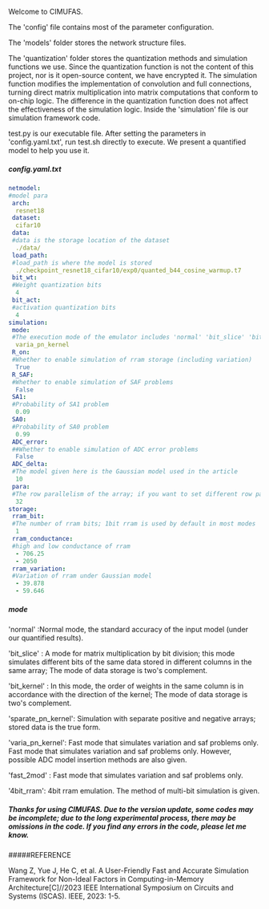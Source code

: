 Welcome to CIMUFAS.

The 'config' file contains most of the parameter configuration.

The 'models' folder stores the network structure files.

The 'quantization' folder stores the quantization methods and simulation functions we use. Since the quantization function is not the content of this project, nor is it open-source content, we have encrypted it. The simulation function modifies the implementation of convolution and full connections, turning direct matrix multiplication into matrix computations that conform to on-chip logic. The difference in the quantization function does not affect the effectiveness of the simulation logic. Inside the 'simulation' file is our simulation framework code.

test.py is our executable file. After setting the parameters in 'config.yaml.txt', run test.sh directly to execute. We present a quantified model to help you use it.

##### config.yaml.txt

````yaml
netmodel:
#model para
 arch:
  resnet18
 dataset:
  cifar10
 data:
 #data is the storage location of the dataset
  ./data/
 load_path:
 #load_path is where the model is stored
  ./checkpoint_resnet18_cifar10/exp0/quanted_b44_cosine_warmup.t7
 bit_wt:
 #Weight quantization bits
  4
 bit_act:
 #activation quantization bits
  4
simulation:
 mode:
 #The execution mode of the emulator includes 'normal' 'bit_slice' 'bit_kernel' 'sparate_pn_kernel' 'varia_pn_kernel' 'fast_2mod' '4bit_rram'.
  varia_pn_kernel
 R_on:
 #Whether to enable simulation of rram storage (including variation)
  True
 R_SAF:
 #Whether to enable simulation of SAF problems
  False
 SA1:
 #Probability of SA1 problem
  0.09
 SA0:
 #Probability of SA0 problem
  0.99
 ADC_error:
 ##Whether to enable simulation of ADC error problems
  False
 ADC_delta:
 #The model given here is the Gaussian model used in the article
  10
 para:
 #The row parallelism of the array; if you want to set different row parallelisms for different layers, you need to change the input to an array, and determine the id of each layer in simulation.
  32
storage:
 rram_bit:
 #The number of rram bits; 1bit rram is used by default in most modes
  1
 rram_conductance:
 #high and low conductance of rram
  - 706.25
  - 2050
 rram_variation:
 #Variation of rram under Gaussian model
  - 39.878
  - 59.646
````

##### mode

'normal' :Normal mode, the standard accuracy of the input model (under our quantified results).

'bit_slice' : A mode for matrix multiplication by bit division; this mode simulates different bits of the same data stored in different columns in the same array; The mode of data storage is two's complement.

'bit_kernel' : In this mode, the order of weights in the same column is in accordance with the direction of the kernel; The mode of data storage is two's complement.

'sparate_pn_kernel': Simulation with separate positive and negative arrays; stored data is the true form.

 'varia_pn_kernel': Fast mode that simulates variation and saf problems only. Fast mode that simulates variation and saf problems only. However, possible ADC model insertion methods are also given.

 'fast_2mod' : Fast mode that simulates variation and saf problems only.

'4bit_rram': 4bit rram emulation. The method of multi-bit simulation is given.

##### Thanks for using CIMUFAS. Due to the version update, some codes may be incomplete; due to the long experimental process, there may be omissions in the code. If you find any errors in the code, please let me know.

#####REFERENCE

Wang Z, Yue J, He C, et al. A User-Friendly Fast and Accurate Simulation Framework for Non-Ideal Factors in Computing-in-Memory Architecture[C]//2023 IEEE International Symposium on Circuits and Systems (ISCAS). IEEE, 2023: 1-5.
